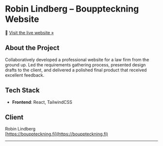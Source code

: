 # Robin Lindberg – Bouppteckning Website
🔗 [Visit the live website »](https://bouppteckning.fi)

## About the Project
Collaboratively developed a professional website for a law firm from the ground up. Led the requirements gathering process, presented design drafts to the client, and delivered a polished final product that received excellent feedback.

##  Tech Stack
- **Frontend**: React, TailwindCSS
##  Client

Robin Lindberg  
[https://bouppteckning.fi](https://bouppteckning.fi)

---
